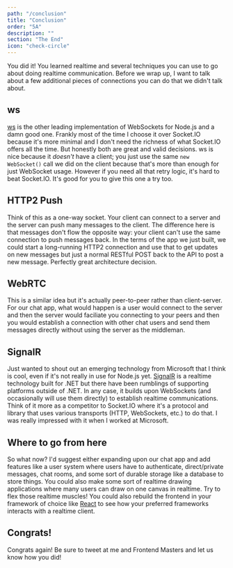```yaml
---
path: "/conclusion"
title: "Conclusion"
order: "5A"
description: ""
section: "The End"
icon: "check-circle"
---
```


You did it! You learned realtime and several techniques you can use to go about doing realtime communication. Before we wrap up, I want to talk about a few additional pieces of connections you can do that we didn't talk about.

## ws

[ws][ws] is the other leading implementation of WebSockets for Node.js and a damn good one. Frankly most of the time I choose it over Socket.IO because it's more minimal and I don't need the richness of what Socket.IO offers all the time. But honestly both are great and valid decisions. ws is nice because it _doesn't_ have a client; you just use the same `new WebSocket()` call we did on the client because that's more than enough for just WebSocket usage. However if you need all that retry logic, it's hard to beat Socket.IO. It's good for you to give this one a try too.

## HTTP2 Push

Think of this as a one-way socket. Your client can connect to a server and the server can push many messages to the client. The difference here is that messages don't flow the opposite way: your client can't use the same connection to push messages back. In the terms of the app we just built, we could start a long-running HTTP2 connection and use that to get updates on new messages but just a normal RESTful POST back to the API to post a new message. Perfectly great architecture decision.

## WebRTC

This is a similar idea but it's actually peer-to-peer rather than client-server. For our chat app, what would happen is a user would connect to the server and then the server would faciliate you connecting to your peers and then you would establish a connection with other chat users and send them messages directly without using the server as the middleman.

## SignalR

Just wanted to shout out an emerging technology from Microsoft that I think is cool, even if it's not really in use for Node.js yet. [SignalR][signalr] is a realtime technology built for .NET but there have been rumblings of supporting platforms outside of .NET. In any case, it builds upon WebSockets (and occasionally will use them directly) to establish realtime communications. Think of it more as a competitor to Socket.IO where it's a protocol and library that uses various transports (HTTP, WebSockets, etc.) to do that. I was really impressed with it when I worked at Microsoft.

## Where to go from here

So what now? I'd suggest either expanding upon our chat app and add features like a user system where users have to authenticate, direct/private messages, chat rooms, and some sort of durable storage like a database to store things. You could also make some sort of realtime drawing applications where many users can draw on one canvas in realtime. Try to flex those realtime muscles! You could also rebuild the frontend in your framework of choice like [React][react] to see how your preferred frameworks interacts with a realtime client.

## Congrats!

Congrats again! Be sure to tweet at me and Frontend Masters and let us know how you did!

[ws]: https://github.com/websockets/ws
[signalr]: https://docs.microsoft.com/en-us/aspnet/core/signalr/introduction?view=aspnetcore-5.0
[react]: https://frontendmasters.com/courses/complete-react-v6/
